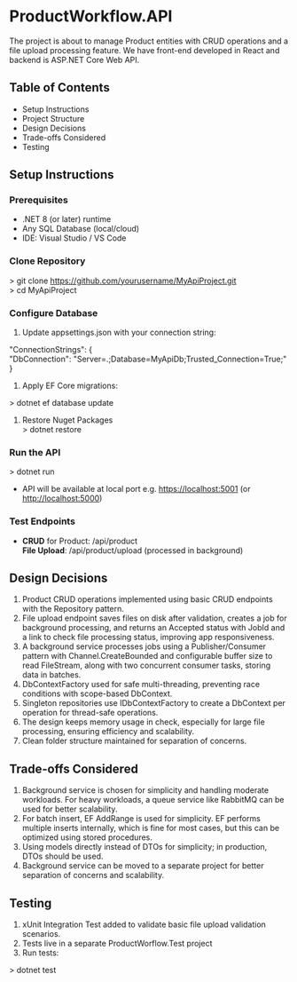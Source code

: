 # ProductWorkflow.API

The project is about to manage Product entities with CRUD operations and a file upload processing feature. We have front-end developed in React and backend is ASP.NET Core Web API.

## Table of Contents

- Setup Instructions
- Project Structure
- Design Decisions
- Trade-offs Considered
- Testing

## Setup Instructions

### Prerequisites

- .NET 8 (or later) runtime
- Any SQL Database (local/cloud)
- IDE: Visual Studio / VS Code

### Clone Repository

\> git clone <https://github.com/yourusername/MyApiProject.git>  
\> cd MyApiProject

### Configure Database

1. Update appsettings.json with your connection string:

"ConnectionStrings": {  
"DbConnection": "Server=.;Database=MyApiDb;Trusted_Connection=True;"  
}

1. Apply EF Core migrations:

\> dotnet ef database update

1. Restore Nuget Packages  
    \> dotnet restore

### Run the API

\> dotnet run

- API will be available at local port e.g. <https://localhost:5001> (or <http://localhost:5000>)

### Test Endpoints

- **CRUD** for Product: /api/product  
    **File Upload**: /api/product/upload (processed in background)

##

## Design Decisions

1. Product CRUD operations implemented using basic CRUD endpoints with the Repository pattern.
2. File upload endpoint saves files on disk after validation, creates a job for background processing, and returns an Accepted status with JobId and a link to check file processing status, improving app responsiveness.
3. A background service processes jobs using a Publisher/Consumer pattern with Channel.CreateBounded and configurable buffer size to read FileStream, along with two concurrent consumer tasks, storing data in batches.
4. DbContextFactory used for safe multi-threading, preventing race conditions with scope-based DbContext.
5. Singleton repositories use IDbContextFactory to create a DbContext per operation for thread-safe operations.
6. The design keeps memory usage in check, especially for large file processing, ensuring efficiency and scalability.
7. Clean folder structure maintained for separation of concerns.

##

## Trade-offs Considered

1. Background service is chosen for simplicity and handling moderate workloads. For heavy workloads, a queue service like RabbitMQ can be used for better scalability.
2. For batch insert, EF AddRange is used for simplicity. EF performs multiple inserts internally, which is fine for most cases, but this can be optimized using stored procedures.
3. Using models directly instead of DTOs for simplicity; in production, DTOs should be used.
4. Background service can be moved to a separate project for better separation of concerns and scalability.

## Testing

1. xUnit Integration Test added to validate basic file upload validation scenarios.
2. Tests live in a separate ProductWorflow.Test project
3. Run tests:

\> dotnet test
